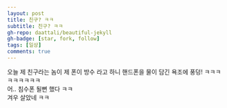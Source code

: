 ```yaml
---
layout: post
title: 친구? ㅋㅋ
subtitle: 친구? ㅋㅋ
gh-repo: daattali/beautiful-jekyll
gh-badge: [star, fork, follow]
tags: [일상]
comments: true
---
```


오늘 제 친구라는 놈이 제 폰이 방수 라고 하니 핸드폰을 물이 담긴 욕조에 풍덩! ㅋㅋㅋㅋㅋㅋㅋㅋㅋ  
어.. 침수폰 될뻔 했다 ㅋㅋ  
겨우 살았네 ㅋㅋ  